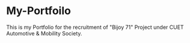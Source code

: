# My-Portfoilo
This is my Portfolio for the recruitment of "Bijoy 71" Project under CUET Automotive &amp; Mobility Society.
